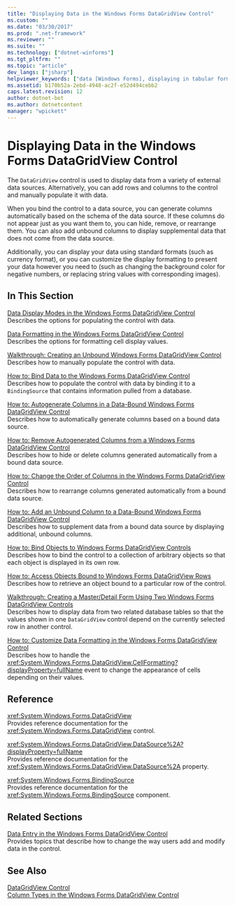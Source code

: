 ```yaml
---
title: "Displaying Data in the Windows Forms DataGridView Control"
ms.custom: ""
ms.date: "03/30/2017"
ms.prod: ".net-framework"
ms.reviewer: ""
ms.suite: ""
ms.technology: ["dotnet-winforms"]
ms.tgt_pltfrm: ""
ms.topic: "article"
dev_langs: ["jsharp"]
helpviewer_keywords: ["data [Windows Forms], displaying in tabular format", "data grids [Windows Forms], displaying data", "displaying data, data grids", "DataGridView control [Windows Forms], displaying data"]
ms.assetid: b170b52a-2ebd-4948-ac2f-e52d494cebb2
caps.latest.revision: 12
author: dotnet-bot
ms.author: dotnetcontent
manager: "wpickett"
---
```

# Displaying Data in the Windows Forms DataGridView Control
The `DataGridView` control is used to display data from a variety of external data sources. Alternatively, you can add rows and columns to the control and manually populate it with data.  
  
 When you bind the control to a data source, you can generate columns automatically based on the schema of the data source. If these columns do not appear just as you want them to, you can hide, remove, or rearrange them. You can also add unbound columns to display supplemental data that does not come from the data source.  
  
 Additionally, you can display your data using standard formats (such as currency format), or you can customize the display formatting to present your data however you need to (such as changing the background color for negative numbers, or replacing string values with corresponding images).  
  
## In This Section  
 [Data Display Modes in the Windows Forms DataGridView Control](../../../../docs/framework/winforms/controls/data-display-modes-in-the-windows-forms-datagridview-control.md)  
 Describes the options for populating the control with data.  
  
 [Data Formatting in the Windows Forms DataGridView Control](../../../../docs/framework/winforms/controls/data-formatting-in-the-windows-forms-datagridview-control.md)  
 Describes the options for formatting cell display values.  
  
 [Walkthrough: Creating an Unbound Windows Forms DataGridView Control](../../../../docs/framework/winforms/controls/walkthrough-creating-an-unbound-windows-forms-datagridview-control.md)  
 Describes how to manually populate the control with data.  
  
 [How to: Bind Data to the Windows Forms DataGridView Control](../../../../docs/framework/winforms/controls/how-to-bind-data-to-the-windows-forms-datagridview-control.md)  
 Describes how to populate the control with data by binding it to a `BindingSource` that contains information pulled from a database.  
  
 [How to: Autogenerate Columns in a Data-Bound Windows Forms DataGridView Control](../../../../docs/framework/winforms/controls/autogenerate-columns-in-a-data-bound-wf-datagridview-control.md)  
 Describes how to automatically generate columns based on a bound data source.  
  
 [How to: Remove Autogenerated Columns from a Windows Forms DataGridView Control](../../../../docs/framework/winforms/controls/remove-autogenerated-columns-from-a-wf-datagridview-control.md)  
 Describes how to hide or delete columns generated automatically from a bound data source.  
  
 [How to: Change the Order of Columns in the Windows Forms DataGridView Control](../../../../docs/framework/winforms/controls/how-to-change-the-order-of-columns-in-the-windows-forms-datagridview-control.md)  
 Describes how to rearrange columns generated automatically from a bound data source.  
  
 [How to: Add an Unbound Column to a Data-Bound Windows Forms DataGridView Control](../../../../docs/framework/winforms/controls/unbound-column-to-a-data-bound-datagridview.md)  
 Describes how to supplement data from a bound data source by displaying additional, unbound columns.  
  
 [How to: Bind Objects to Windows Forms DataGridView Controls](../../../../docs/framework/winforms/controls/how-to-bind-objects-to-windows-forms-datagridview-controls.md)  
 Describes how to bind the control to a collection of arbitrary objects so that each object is displayed in its own row.  
  
 [How to: Access Objects Bound to Windows Forms DataGridView Rows](../../../../docs/framework/winforms/controls/how-to-access-objects-bound-to-windows-forms-datagridview-rows.md)  
 Describes how to retrieve an object bound to a particular row of the control.  
  
 [Walkthrough: Creating a Master/Detail Form Using Two Windows Forms DataGridView Controls](../../../../docs/framework/winforms/controls/creating-a-master-detail-form-using-two-datagridviews.md)  
 Describes how to display data from two related database tables so that the values shown in one `DataGridView` control depend on the currently selected row in another control.  
  
 [How to: Customize Data Formatting in the Windows Forms DataGridView Control](../../../../docs/framework/winforms/controls/how-to-customize-data-formatting-in-the-windows-forms-datagridview-control.md)  
 Describes how to handle the <xref:System.Windows.Forms.DataGridView.CellFormatting?displayProperty=fullName> event to change the appearance of cells depending on their values.  
  
## Reference  
 <xref:System.Windows.Forms.DataGridView>  
 Provides reference documentation for the <xref:System.Windows.Forms.DataGridView> control.  
  
 <xref:System.Windows.Forms.DataGridView.DataSource%2A?displayProperty=fullName>  
 Provides reference documentation for the <xref:System.Windows.Forms.DataGridView.DataSource%2A> property.  
  
 <xref:System.Windows.Forms.BindingSource>  
 Provides reference documentation for the <xref:System.Windows.Forms.BindingSource> component.  
  
## Related Sections  
 [Data Entry in the Windows Forms DataGridView Control](../../../../docs/framework/winforms/controls/data-entry-in-the-windows-forms-datagridview-control.md)  
 Provides topics that describe how to change the way users add and modify data in the control.  
  
## See Also  
 [DataGridView Control](../../../../docs/framework/winforms/controls/datagridview-control-windows-forms.md)   
 [Column Types in the Windows Forms DataGridView Control](../../../../docs/framework/winforms/controls/column-types-in-the-windows-forms-datagridview-control.md)
